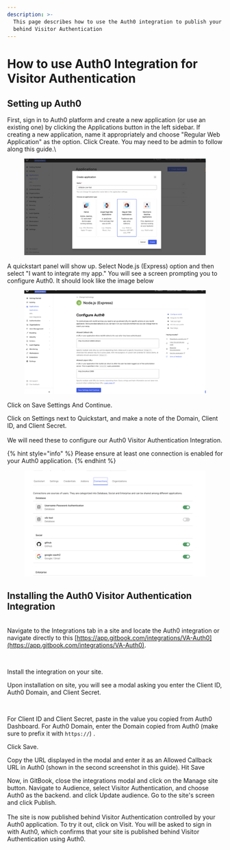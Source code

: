 ```yaml
---
description: >-
  This page describes how to use the Auth0 integration to publish your site
  behind Visitor Authentication
---
```


# How to use Auth0 Integration for Visitor Authentication

## Setting up Auth0

First, sign in to Auth0 platform and create a new application (or use an existing one) by clicking the Applications button in the left sidebar. If creating a new application, name it appropriately and choose "Regular Web Application" as the option. Click Create. You may need to be admin to follow along this guide.\


<figure><img src="../../.gitbook/assets/Screen Shot 2023-10-25 at 4.52.25 PM.png" alt=""><figcaption></figcaption></figure>

A quickstart panel will show up. Select Node.js (Express) option and then select "I want to integrate my app."  You will see a screen prompting you to configure Auth0. It should look like the image below

<figure><img src="../../.gitbook/assets/Screen Shot 2023-10-25 at 4.54.42 PM.png" alt=""><figcaption></figcaption></figure>

Click on Save Settings And Continue.

Click on Settings next to Quickstart, and make a note of the Domain, Client ID, and Client Secret.\
\
We will need these to configure our Auth0 Visitor Authentication Integration.

{% hint style="info" %}
Please ensure at least one connection is enabled for your Auth0 application.
{% endhint %}

<figure><img src="../../.gitbook/assets/Screen Shot 2024-05-28 at 5.00.39 PM.png" alt=""><figcaption></figcaption></figure>

## Installing the Auth0 Visitor Authentication Integration

\
Navigate to the Integrations tab in a site and locate the Auth0 integration or navigate directly to this [https://app.gitbook.com/integrations/VA-Auth0](https://app.gitbook.com/integrations/VA-Auth0).

<figure><img src="broken-reference" alt=""><figcaption></figcaption></figure>

Install the integration on your site.



Upon installation on site, you will see a modal asking you enter the Client ID, Auth0 Domain, and Client Secret.

<figure><img src="broken-reference" alt=""><figcaption></figcaption></figure>

For Client ID and Client Secret, paste in the value you copied from Auth0 Dashboard. For Auth0 Domain, enter the Domain copied from Auth0 (make sure to prefix it with `https://`) .

Click Save.

Copy the URL displayed in the modal and enter it as an Allowed Callback URL in Auth0 (shown in the second screenshot in this guide). Hit Save

Now, in GitBook, close the integrations modal and click on the Manage site button. Navigate to Audience, select Visitor Authentication, and choose Auth0 as the backend. and click Update audience. Go to the site's screen and click Publish.\
\
The site is now published behind Visitor Authentication controlled by your Auth0 application. To try it out, click on Visit. You will be asked to sign in with Auth0, which confirms that your site is published behind Visitor Authentication using Auth0.
